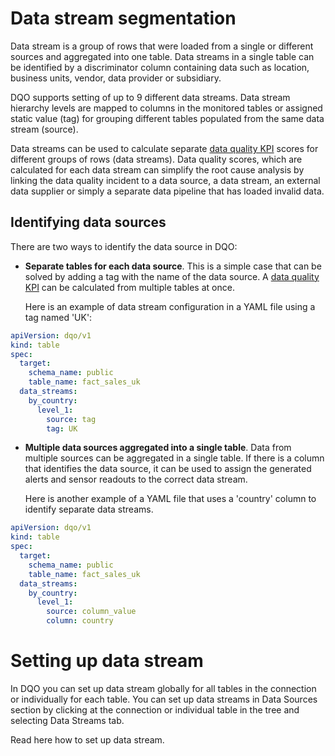 # Data stream segmentation

Data stream is a group of rows that were loaded from a single or different sources and aggregated into one table. Data
streams in a single table can be identified by a discriminator column containing data such as location, business units,
vendor, data provider or subsidiary.

DQO supports setting of up to 9 different data streams. Data stream hierarchy levels are mapped to columns in the
monitored tables or assigned static value (tag) for grouping different tables populated from the same data stream (source).

Data streams can be used to calculate separate [data quality KPI](../data-quality-kpis/data-quality-kpis.md) scores for 
different groups of rows (data streams). Data quality scores, which are calculated for each data stream can simplify the
root cause analysis by linking the data quality incident to a data source, a data stream, an external data supplier or simply a separate data pipeline 
that has loaded invalid data.

## Identifying data sources

There are two ways to identify the data source in DQO:

- **Separate tables for each data source**. This is a simple case that can be solved by adding a tag with the name 
of the data source. A [data quality KPI](../data-quality-kpis/data-quality-kpis.md) can be calculated from multiple 
tables at once.

    Here is an example of data stream configuration in a YAML file using a tag named 'UK':

``` yaml hl_lines="7-11"
apiVersion: dqo/v1
kind: table
spec:
  target:
    schema_name: public
    table_name: fact_sales_uk
  data_streams:
    by_country:
      level_1:
        source: tag
        tag: UK
```

- **Multiple data sources aggregated into a single table**. Data from multiple sources can be aggregated in a single 
table. If there is a column that identifies the data source, it can be used to assign the generated alerts and sensor 
readouts to the correct data stream. 

    Here is another example of a YAML file that uses a 'country' column to identify separate data streams.

``` yaml  hl_lines="7-11"
apiVersion: dqo/v1
kind: table
spec:
  target:
    schema_name: public
    table_name: fact_sales_uk
  data_streams:
    by_country:
      level_1:
        source: column_value
        column: country
```

# Setting up data stream 

In DQO you can set up data stream globally for all tables in the connection or individually for each table.
You can set up data streams in Data Sources section by clicking at the connection or individual table in the tree and 
selecting Data Streams tab. 

Read here how to set up data stream.

